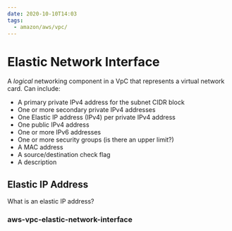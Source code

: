 ```yaml
---
date: 2020-10-10T14:03
tags:
  - amazon/aws/vpc/
---
```


# Elastic Network Interface

A *logical* networking component in a VpC that
represents a virtual network card.
Can include:
* A primary private IPv4 address for the subnet CIDR block
* One or more secondary private IPv4 addresses
* One Elastic IP address (IPv4) per private IPv4 address
* One public IPv4 address
* One or more IPv6 addresses
* One or more security groups (is there an upper limit?)
* A MAC address
* A source/destination check flag
* A description




## Elastic IP Address
What is an elastic IP address?

### aws-vpc-elastic-network-interface
